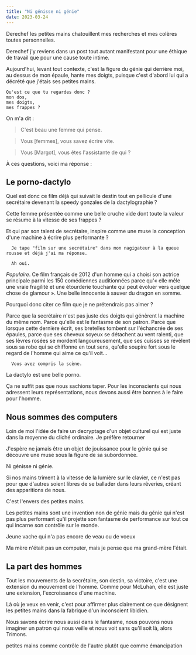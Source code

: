 ```yaml
---
title: "Ni génisse ni génie"
date: 2023-03-24
---
```


Derechef les petites mains chatouillent mes recherches et mes colères toutes personnelles. 

Derechef j'y reviens dans un post tout autant manifestant pour une éthique de travail que pour une cause toute intime.

Aujourd'hui, levant tout contexte, c'est la figure du génie qui derrière moi, au dessus de mon épaule, hante mes doigts, puisque c'est d'abord lui qui a décrété que j'étais ses petites mains. 

    Qu'est ce que tu regardes donc ? 
    mon dos, 
    mes doigts, 
    mes frappes ? 

On m'a dit : 

> C'est beau une femme qui pense. 

> Vous [femmes], vous savez écrire vite. 

> Vous [Margot], vous êtes l'assistante de qui ? 

À ces questions, voici ma réponse : 

## Le porno-dactylo

Quel est donc ce film déjà qui suivait le destin tout en pellicule d'une secrétaire devenant la speedy gonzales de la dactylographie ? 

Cette femme présentée comme une belle cruche vide dont toute la valeur se résume à la vitesse de ses frappes ? 

Et qui par son talent de secrétaire, inspire comme une muse la conception d'une machine à écrire plus performante ? 

      Je tape "film sur une secrétaire" dans mon nagigateur à la queue rousse et déjà j'ai ma réponse. 

      Ah oui. 

*Populaire*. Ce film français de 2012 d'un homme qui a choisi son actrice principale parmi les 150 comédiennes auditionnées parce qu'« elle mêle une vraie fragilité et une étourderie touchante qui peut évoluer vers quelque chose de glamour ». Une belle innocente à sauver du dragon en somme. 

Pourquoi donc citer ce film que je ne prétendrais pas aimer ? 

Parce que la secrétaire n'est pas juste des doigts qui génèrent la machine du même nom. Parce qu'elle est le fantasme de son patron. Parce que lorsque cette dernière écrit, ses bretelles tombent sur l'échancrée de ses épaules, parce que ses cheveux soyeux se détachent au vent ralenti, que ses lèvres rosées se mordent langoureusement, que ses cuisses se révèlent sous sa robe qui se chiffonne en tout sens, qu'elle soupire fort sous le regard de l'homme qui aime ce qu'il voit...

      Vous avez compris la scène. 

La dactylo est une belle porno. 

Ça ne suffit pas que nous sachions taper. Pour les inconscients qui nous adressent leurs représentations, nous devons aussi être bonnes à le faire pour l'homme. 

## Nous sommes des computers 

Loin de moi l'idée de faire un decryptage d'un objet culturel qui est juste dans la moyenne du cliché ordinaire. Je préfère retourner 

J'espère ne jamais être un objet de jouissance pour le génie qui se découvre une muse sous la figure de sa subordonnée. 

Ni génisse ni génie. 

Si nos mains triment à la vitesse de la lumière sur le clavier, ce n'est pas pour que d'autres soient libres de se ballader dans leurs rêveries, créant des apparitions de nous. 

C'est l'envers des petites mains. 

Les petites mains sont une invention non de génie mais du génie qui n'est pas plus performant qu'il projette son fantasme de performance sur tout ce qui incarne son contrôle sur le monde. 

Jeune vache qui n'a pas encore de veau ou de voeux


Ma mère n'était pas un computer, mais je pense que ma grand-mère l'était. 

## La part des hommes 

Tout les mouvements de la secrétaire, son destin, sa victoire, c'est une extension du mouvement de l'homme. Comme pour McLuhan, elle est juste une extension, l'excroissance d'une machine. 

Là où je veux en venir, c'est pour affirmer plus clairement ce que désignent les petites mains dans la fabrique d'un inconscient libidien. 

Nous savons écrire nous aussi dans le fantasme, nous pouvons nous imaginer un patron qui nous veille et nous voit sans qu'il soit là, alors Trimons. 

  petites mains comme contrôle de l'autre plutôt que comme émancipation



